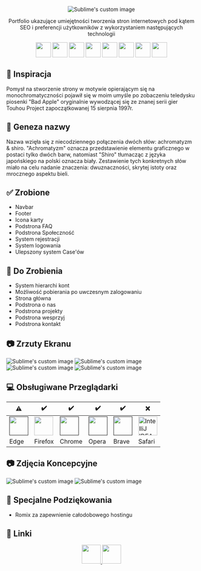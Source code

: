 <p align="center">
  <img src="https://i.postimg.cc/k4dWxsmJ/Achr-shi.png?raw=true" alt="Sublime's custom image"/>
</p>

<p align="center">Portfolio ukazujące umiejętności tworzenia stron internetowych pod kątem SEO i preferencji użytkowników z wykorzystaniem następujących technologii</p>
<p align="center">
  <img src="https://skillicons.dev/icons?i=bootstrap" width="40"/>
  <img src="https://skillicons.dev/icons?i=html" width="40"/>
  <img src="https://skillicons.dev/icons?i=git" width="40"/>
  <img src="https://skillicons.dev/icons?i=scss" width="40"/>
  <img src="https://skillicons.dev/icons?i=css" width="40"/>
  <img src="https://skillicons.dev/icons?i=php" width="40"/>
  <img src="https://skillicons.dev/icons?i=mysql" width="40"/>
  <img src="https://skillicons.dev/icons?i=js" width="40"/>
</p>
</ br>

## :eyes: Inspiracja

Pomysł na stworzenie strony w motywie opierającym się na monochromatyczności pojawił się w moim umyśle po zobaczeniu teledysku piosenki "Bad Apple" oryginalnie wywodzącej się ze znanej serii gier Touhou Project zapoczątkowanej 15 sierpnia 1997r.

## :milky_way: Geneza nazwy

Nazwa wzięła się z niecodziennego połączenia dwóch słów: achromatyzm & shiro. "Achromatyzm" oznacza przedstawienie elementu graficznego w postaci tylko dwóch barw, natomiast "Shiro" tłumacząc z języka japońskiego na polski oznacza biały. Zestawienie tych konkretnych słów miało na celu nadanie znaczenia: dwuznaczności, skrytej istoty oraz mrocznego aspektu bieli.

## :white_check_mark: Zrobione

- Navbar
- Footer
- Icona karty
- Podstrona FAQ
- Podstrona Społeczność
- System rejestracji
- System logowania
- Ulepszony system Case'ów

## :bookmark_tabs: Do Zrobienia

- System hierarchi kont
- Możliwość pobierania po uwczesnym zalogowaniu
- Strona główna
- Podstrona o nas
- Podstrona projekty
- Podstrona wesprzyj
- Podstrona kontakt

## :camera: Zrzuty Ekranu

  <img src="https://i.postimg.cc/FR8zyscj/faq.png?raw=true" alt="Sublime's custom image"/>
  <img src="https://i.postimg.cc/W3htqJDN/faq2.png?raw=true" alt="Sublime's custom image"/>
  <img src="https://i.postimg.cc/d3C14Pmg/login.png?raw=true" alt="Sublime's custom image"/>
  <img src="https://i.postimg.cc/SKZJKGx1/register.png?raw=true" alt="Sublime's custom image"/>

## 💻 Obsługiwane Przeglądarki

| :warning:                                                                                                        | :heavy_check_mark:                                                                                                                                                   | :heavy_check_mark:                                                                                               | :heavy_check_mark:                                                                                             | :heavy_check_mark:                                                                                            | :x:                                                                                                                                                                               |
| ---------------------------------------------------------------------------------------------------------------- | -------------------------------------------------------------------------------------------------------------------------------------------------------------------- | ---------------------------------------------------------------------------------------------------------------- | -------------------------------------------------------------------------------------------------------------- | ------------------------------------------------------------------------------------------------------------- | --------------------------------------------------------------------------------------------------------------------------------------------------------------------------------- |
| <a href=""><img alt="" src="https://dl.dropboxusercontent.com/s/ysnbzzggpchkgmj/R%20%281%29.png" width="50"></a> | <a href="gui-tool-tutorials/github-windows-vs2017-tutorial.md"><img alt="" src="https://dl.dropboxusercontent.com/s/lmelfwuzwern3or/R%20%282%29.png" width="50"></a> | <a href=""><img alt="" src="https://dl.dropboxusercontent.com/s/7jse0uey2ftitnw/R%20%283%29.png" width="50"></a> | <a href=""><img alt="" src="https://dl.dropboxusercontent.com/s/72ba19otqbovwh7/R%20%286%29.png" width=50></a> | <a href=""><img alt="" src="https://dl.dropboxusercontent.com/s/kc9qmb8yzjv6pss/Brave_logo.png" width=50></a> | <a href="gui-tool-tutorials/github-windows-intellij-tutorial.md"><img alt="IntelliJ IDEA" src="https://dl.dropboxusercontent.com/s/0oxrf3pld35mxgh/R%20%285%29.png" width=50></a> |
| Edge                                                                                                             | Firefox                                                                                                                                                              | Chrome                                                                                                           | Opera                                                                                                          | Brave                                                                                                         | Safari                                                                                                                                                                            |

## :camera: Zdjęcia Koncepcyjne

  <img src="https://i.postimg.cc/25mLX61m/c1.png?raw=true" alt="Sublime's custom image"/>
  <img src="https://i.postimg.cc/Qx2T1SsF/c2.png?raw=true" alt="Sublime's custom image"/>

## 🙇 Specjalne Podziękowania

- Romix za zapewnienie całodobowego hostingu

## :link: Linki

<p align="center">
  <a href="https://discord.gg/QdaPyy9Ntp">
    <img src="https://skillicons.dev/icons?i=discord" width="50"/>
  </a>
   <a href="https://github.com/Emmeciarz">
    <img src="https://skillicons.dev/icons?i=github" width="50"/>
  </a>
</p>

